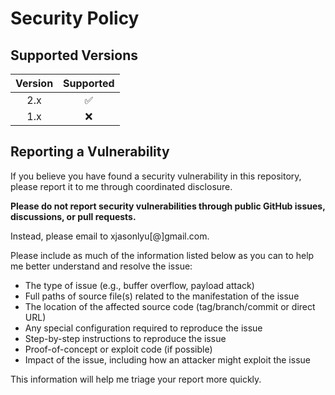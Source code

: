 # Security Policy

## Supported Versions

| Version |     Supported      |
|:-------:|:------------------:|
|   2.x   | :white_check_mark: |
|   1.x   |        :x:         |

## Reporting a Vulnerability

If you believe you have found a security vulnerability in this repository, please report it to me through coordinated
disclosure.

**Please do not report security vulnerabilities through public GitHub issues, discussions, or pull requests.**

Instead, please email to xjasonlyu[@]gmail.com.

Please include as much of the information listed below as you can to help me better understand and resolve the issue:

* The type of issue (e.g., buffer overflow, payload attack)
* Full paths of source file(s) related to the manifestation of the issue
* The location of the affected source code (tag/branch/commit or direct URL)
* Any special configuration required to reproduce the issue
* Step-by-step instructions to reproduce the issue
* Proof-of-concept or exploit code (if possible)
* Impact of the issue, including how an attacker might exploit the issue

This information will help me triage your report more quickly.
